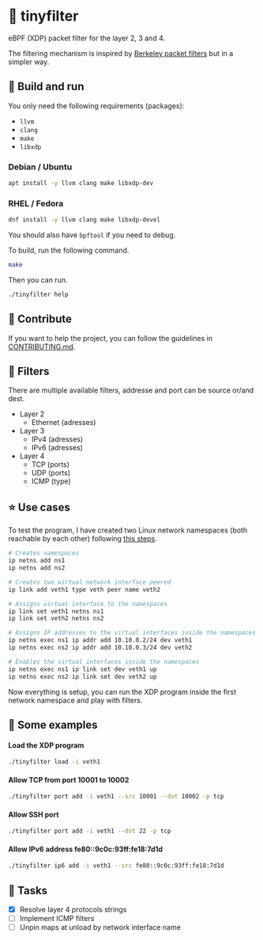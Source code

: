 # 🐝 tinyfilter

eBPF (XDP) packet filter for the layer 2, 3 and 4.


The filtering mechanism is inspired by [Berkeley packet filters](https://www.ibm.com/docs/en/qsip/7.4?topic=queries-berkeley-packet-filters) but in a simpler way.

## 📖 Build and run

You only need the following requirements (packages):
- `llvm`
- `clang`
- `make`
- `libxdp`

### Debian / Ubuntu

```bash
apt install -y llvm clang make libxdp-dev
```

### RHEL / Fedora

```bash
dnf install -y llvm clang make libxdp-devel
```

You should also have `bpftool` if you need to debug.

To build, run the following command.
```bash
make
```

Then you can run.
```bash
./tinyfilter help
```

## 🤝 Contribute

If you want to help the project, you can follow the guidelines in [CONTRIBUTING.md](./CONTRIBUTING.md).

## 📏 Filters

There are multiple available filters, addresse and port can be source or/and dest.

- Layer 2
  - Ethernet (adresses)
- Layer 3
  - IPv4 (adresses)
  - IPv6 (adresses)
- Layer 4
  - TCP (ports)
  - UDP (ports)
  - ICMP (type)

## ⭐ Use cases

To test the program, I have created two Linux network namespaces (both reachable by each other) following [this steps](https://medium.com/@technbd/creating-network-namespaces-in-linux-system-and-connecting-two-network-namespaces-using-virtual-6031d295f69b).

```bash
# Creates namespaces
ip netns add ns1
ip netns add ns2

# Creates two wirtual network interface peered
ip link add veth1 type veth peer name veth2

# Assigns virtual interface to the namespaces
ip link set veth1 netns ns1
ip link set veth2 netns ns2

# Assigns IP addresses to the virtual interfaces inside the namespaces
ip netns exec ns1 ip addr add 10.10.0.2/24 dev veth1
ip netns exec ns2 ip addr add 10.10.0.3/24 dev veth2

# Enables the virtual interfaces inside the namespaces
ip netns exec ns1 ip link set dev veth1 up
ip netns exec ns2 ip link set dev veth2 up
```

Now everything is setup, you can run the XDP program inside the first network namespace and play with filters.

## 📎 Some examples

#### Load the XDP program

```bash
./tinyfilter load -i veth1
```

#### Allow TCP from port 10001 to 10002

```bash
./tinyfilter port add -i veth1 --src 10001 --dst 10002 -p tcp
```

#### Allow SSH port

```bash
./tinyfilter port add -i veth1 --dst 22 -p tcp
```

#### Allow IPv6 address fe80::9c0c:93ff:fe18:7d1d

```bash
./tinyfilter ip6 add -i veth1 --src fe80::9c0c:93ff:fe18:7d1d
```

## 🎉 Tasks

- [x] Resolve layer 4 protocols strings
- [ ] Implement ICMP filters
- [ ] Unpin maps at unload by network interface name
